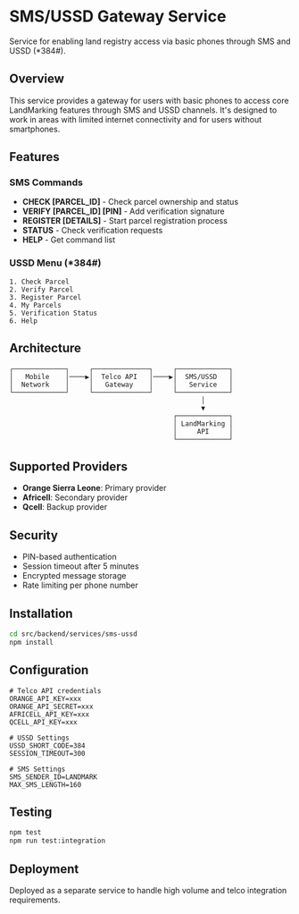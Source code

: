 # SMS/USSD Gateway Service

Service for enabling land registry access via basic phones through SMS and USSD (*384#).

## Overview

This service provides a gateway for users with basic phones to access core LandMarking features through SMS and USSD channels. It's designed to work in areas with limited internet connectivity and for users without smartphones.

## Features

### SMS Commands
- **CHECK [PARCEL_ID]** - Check parcel ownership and status
- **VERIFY [PARCEL_ID] [PIN]** - Add verification signature
- **REGISTER [DETAILS]** - Start parcel registration process
- **STATUS** - Check verification requests
- **HELP** - Get command list

### USSD Menu (*384#)
```
1. Check Parcel
2. Verify Parcel
3. Register Parcel
4. My Parcels
5. Verification Status
6. Help
```

## Architecture

```
┌─────────────┐     ┌──────────────┐     ┌─────────────┐
│   Mobile    │────▶│  Telco API   │────▶│  SMS/USSD   │
│  Network    │     │   Gateway    │     │   Service   │
└─────────────┘     └──────────────┘     └─────────────┘
                                                │
                                                ▼
                                         ┌─────────────┐
                                         │ LandMarking │
                                         │     API     │
                                         └─────────────┘
```

## Supported Providers

- **Orange Sierra Leone**: Primary provider
- **Africell**: Secondary provider
- **Qcell**: Backup provider

## Security

- PIN-based authentication
- Session timeout after 5 minutes
- Encrypted message storage
- Rate limiting per phone number

## Installation

```bash
cd src/backend/services/sms-ussd
npm install
```

## Configuration

```env
# Telco API credentials
ORANGE_API_KEY=xxx
ORANGE_API_SECRET=xxx
AFRICELL_API_KEY=xxx
QCELL_API_KEY=xxx

# USSD Settings
USSD_SHORT_CODE=384
SESSION_TIMEOUT=300

# SMS Settings
SMS_SENDER_ID=LANDMARK
MAX_SMS_LENGTH=160
```

## Testing

```bash
npm test
npm run test:integration
```

## Deployment

Deployed as a separate service to handle high volume and telco integration requirements.